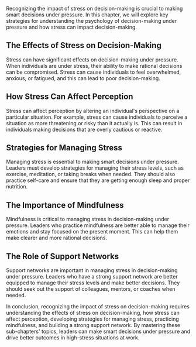 
Recognizing the impact of stress on decision-making is crucial to making smart decisions under pressure. In this chapter, we will explore key strategies for understanding the psychology of decision-making under pressure and how stress can impact decision-making.

The Effects of Stress on Decision-Making
----------------------------------------

Stress can have significant effects on decision-making under pressure. When individuals are under stress, their ability to make rational decisions can be compromised. Stress can cause individuals to feel overwhelmed, anxious, or fatigued, and this can lead to poor decision-making.

How Stress Can Affect Perception
--------------------------------

Stress can affect perception by altering an individual's perspective on a particular situation. For example, stress can cause individuals to perceive a situation as more threatening or risky than it actually is. This can result in individuals making decisions that are overly cautious or reactive.

Strategies for Managing Stress
------------------------------

Managing stress is essential to making smart decisions under pressure. Leaders must develop strategies for managing their stress levels, such as exercise, meditation, or taking breaks when needed. They should also practice self-care and ensure that they are getting enough sleep and proper nutrition.

The Importance of Mindfulness
-----------------------------

Mindfulness is critical to managing stress in decision-making under pressure. Leaders who practice mindfulness are better able to manage their emotions and stay focused on the present moment. This can help them make clearer and more rational decisions.

The Role of Support Networks
----------------------------

Support networks are important in managing stress in decision-making under pressure. Leaders who have a strong support network are better equipped to manage their stress levels and make better decisions. They should seek out the support of colleagues, mentors, or coaches when needed.

In conclusion, recognizing the impact of stress on decision-making requires understanding the effects of stress on decision-making, how stress can affect perception, developing strategies for managing stress, practicing mindfulness, and building a strong support network. By mastering these sub-chapters' topics, leaders can make smart decisions under pressure and drive better outcomes in high-stress situations at work.
